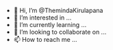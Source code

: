 - 👋 Hi, I’m @ThemindaKirulapana
- 👀 I’m interested in ...
- 🌱 I’m currently learning ...
- 💞️ I’m looking to collaborate on ...
- 📫 How to reach me ...

<!---
ThemindaKirulapana/ThemindaKirulapana is a ✨ special ✨ repository because its `README.md` (this file) appears on your GitHub profile.
You can click the Preview link to take a look at your changes.
--->
